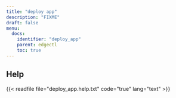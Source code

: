 ```yaml
---
title: "deploy app"
description: "FIXME"
draft: false
menu:
  docs:
    identifier: "deploy_app"
    parent: edgectl
    toc: true
---
```


## Help

{{< readfile file="deploy_app.help.txt" code="true" lang="text" >}}
